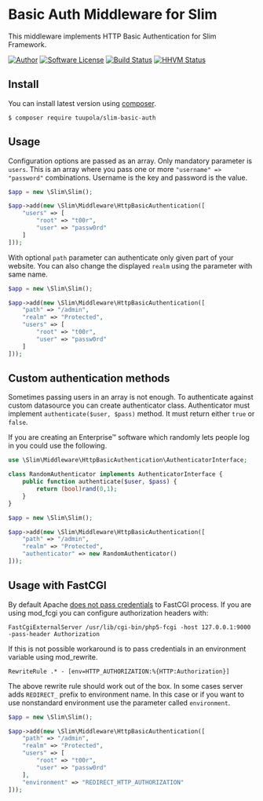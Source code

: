 # Basic Auth Middleware for Slim

This middleware implements HTTP Basic Authentication for Slim Framework.

[![Author](http://img.shields.io/badge/author-@tuupola-blue.svg?style=flat-square)](https://twitter.com/tuupola)
[![Software License](https://img.shields.io/badge/license-MIT-brightgreen.svg?style=flat-square)](LICENSE.txt)
[![Build Status](https://img.shields.io/travis/tuupola/slim-basic-auth/master.svg?style=flat-square)](https://travis-ci.org/tuupola/slim-basic-auth)
[![HHVM Status](https://img.shields.io/hhvm/tuupola/slim-basic-auth.svg?style=flat-square)](http://hhvm.h4cc.de/package/tuupola/slim-basic-auth)

## Install

You can install latest version using [composer](https://getcomposer.org/).

```
$ composer require tuupola/slim-basic-auth
```

## Usage

Configuration options are passed as an array. Only mandatory parameter is  `users`. This is an array where you pass one or more `"username" => "password"` combinations. Username is the key and password is the value.

```php
$app = new \Slim\Slim();

$app->add(new \Slim\Middleware\HttpBasicAuthentication([
    "users" => [
        "root" => "t00r",
        "user" => "passw0rd"
    ]
]));
```

With optional `path` parameter can authenticate only given part of your website. You can also change the displayed `realm` using the parameter with same name.

```php
$app = new \Slim\Slim();

$app->add(new \Slim\Middleware\HttpBasicAuthentication([
    "path" => "/admin",
    "realm" => "Protected",
    "users" => [
        "root" => "t00r",
        "user" => "passw0rd"
    ]
]));
```

## Custom authentication methods

Sometimes passing users in an array is not enough. To authenticate against custom datasource you can create authenticator class. Authenticator must implement `authenticate($user, $pass)` method. It must return either `true` or `false`.

If you are creating an Enterprise&trade; software which randomly lets people log in you could use the following.


```php
use \Slim\Middleware\HttpBasicAuthentication\AuthenticatorInterface;

class RandomAuthenticator implements AuthenticatorInterface {
    public function authenticate($user, $pass) {
        return (bool)rand(0,1);
    }
}

$app = new \Slim\Slim();

$app->add(new \Slim\Middleware\HttpBasicAuthentication([
    "path" => "/admin",
    "realm" => "Protected",
    "authenticator" => new RandomAuthenticator()
]));
```


## Usage with FastCGI

By default Apache [does not pass credentials](https://bugs.php.net/bug.php?id=35752) to FastCGI process. If you are using mod_fcgi you can configure authorization headers with:

```
FastCgiExternalServer /usr/lib/cgi-bin/php5-fcgi -host 127.0.0.1:9000 -pass-header Authorization
```

If this is not possible workaround is to pass credentials in an environment variable using mod_rewrite.

```
RewriteRule .* - [env=HTTP_AUTHORIZATION:%{HTTP:Authorization}]
```

The above rewrite rule should work out of the box. In some cases server adds `REDIRECT_` prefix to environment name. In this case or if you want to use nonstandard environment use the parameter called `environment`.

```php
$app = new \Slim\Slim();

$app->add(new \Slim\Middleware\HttpBasicAuthentication([
    "path" => "/admin",
    "realm" => "Protected",
    "users" => [
        "root" => "t00r",
        "user" => "passw0rd"
    ],
    "environment" => "REDIRECT_HTTP_AUTHORIZATION"
]));
```


